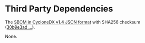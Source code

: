 # Third Party Dependencies

<!--[[[fill sbom_sha256()]]]-->
The [SBOM in CycloneDX v1.4 JSON format](https://git.sr.ht/~sthagen/xoxo/blob/default/sbom/cdx.json) with SHA256 checksum ([30b9e3ad ...](https://git.sr.ht/~sthagen/xoxo/blob/default/sbom/cdx.json.sha256 "sha256:30b9e3ad5ac0e52d1d7d665e74230ffd0793ae7f4ddb30876c5e2e0a02504c0d")).
<!--[[[end]]] (checksum: f15c53851494ee4dcea98cc287879f4c)-->

None.

